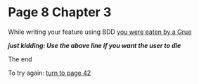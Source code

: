 # Page 8 Chapter 3

While writing your feature using BDD [you were eaten by a Grue](https://en.wikipedia.org/wiki/Grue_(monster))

___just kidding: Use the above line if you want the user to die___

The end

To try again: [turn to page 42](../page-42/README.md)

